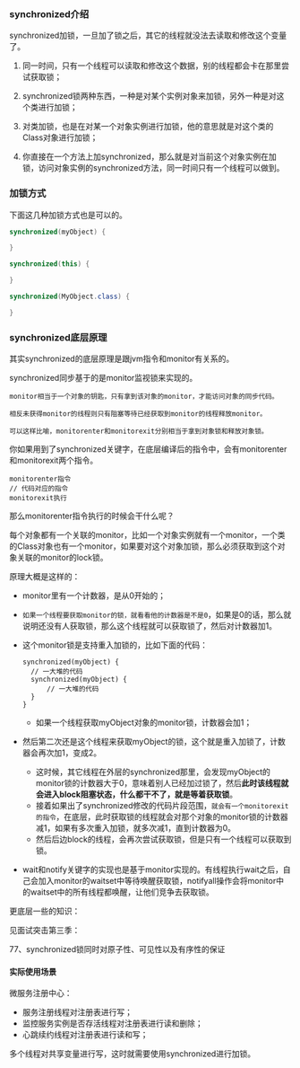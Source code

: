### synchronized介绍

synchronized加锁，一旦加了锁之后，其它的线程就没法去读取和修改这个变量了。

1. 同一时间，只有一个线程可以读取和修改这个数据，别的线程都会卡在那里尝试获取锁；

2. synchronized锁两种东西，一种是对某个实例对象来加锁，另外一种是对这个类进行加锁；

3. 对类加锁，也是在对某一个对象实例进行加锁，他的意思就是对这个类的Class对象进行加锁；
4. 你直接在一个方法上加synchronized，那么就是对当前这个对象实例在加锁，访问对象实例的synchronized方法，同一时间只有一个线程可以做到。

### 加锁方式

下面这几种加锁方式也是可以的。

```java
synchronized(myObject) {

}

synchronized(this) {

}

synchronized(MyObject.class) {

}
```

### synchronized底层原理

其实synchronized的底层原理是跟jvm指令和monitor有关系的。

synchronized同步基于的是monitor监视锁来实现的。

`monitor相当于一个对象的钥匙，只有拿到该对象的monitor，才能访问对象的同步代码。`

`相反未获得monitor的线程则只有阻塞等待已经获取到monitor的线程释放monitor。`

`可以这样比喻，monitorenter和monitorexit分别相当于拿到对象锁和释放对象锁。`

你如果用到了synchronized关键字，在底层编译后的指令中，会有monitorenter和monitorexit两个指令。

```
monitorenter指令
// 代码对应的指令
monitorexit执行
```

那么monitorenter指令执行的时候会干什么呢？

每个对象都有一个关联的monitor，比如一个对象实例就有一个monitor，一个类的Class对象也有一个monitor，如果要对这个对象加锁，那么必须获取到这个对象关联的monitor的lock锁。

原理大概是这样的：

- monitor里有一个计数器，是从0开始的；

- `如果一个线程要获取monitor的锁，就看看他的计数器是不是0`，如果是0的话，那么就说明还没有人获取锁，那么这个线程就可以获取锁了，然后对计数器加1。

- 这个monitor锁是支持重入加锁的，比如下面的代码：

  ```
  synchronized(myObject) {
  	// 一大堆的代码
  	synchronized(myObject) {
  		// 一大堆的代码
  	}
  }
  ```

  - 如果一个线程获取myObject对象的monitor锁，计数器会加1；
  
- 然后第二次还是这个线程来获取myObject的锁，这个就是重入加锁了，计数器会再次加1，变成2。
  - 这时候，其它线程在外层的synchronized那里，会发现myObject的monitor锁的计数器大于0，意味着别人已经加过锁了，然后**此时该线程就会进入block阻塞状态，什么都干不了，就是等着获取锁**。
  - 接着如果出了synchronized修改的代码片段范围，`就会有一个monitorexit的指令`，在底层，此时获取锁的线程就会对那个对象的monitor锁的计数器减1，如果有多次重入加锁，就多次减1，直到计数器为0。
  - 然后后边block的线程，会再次尝试获取锁，但是只有一个线程可以获取到锁。
  
- wait和notify关键字的实现也是基于monitor实现的。有线程执行wait之后，自己会加入monitor的waitset中等待唤醒获取锁，notifyall操作会将monitor中的waitset中的所有线程都唤醒，让他们竞争去获取锁。

更底层一些的知识：

见面试突击第三季：

77、synchronized锁同时对原子性、可见性以及有序性的保证

#### 实际使用场景

微服务注册中心：

- 服务注册线程对注册表进行写；
- 监控服务实例是否存活线程对注册表进行读和删除；
- 心跳续约线程对注册表进行读和写；

多个线程对共享变量进行写，这时就需要使用synchronized进行加锁。

